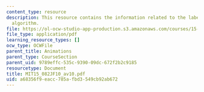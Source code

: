 ```yaml
---
content_type: resource
description: This resource contains the information related to the label correcting
  algorithm.
file: https://ol-ocw-studio-app-production.s3.amazonaws.com/courses/15-082j-network-optimization-fall-2010/a68356f9eacc785afbd3549cb92ab672_MIT15_082JF10_av10.pdf
file_type: application/pdf
learning_resource_types: []
ocw_type: OCWFile
parent_title: Animations
parent_type: CourseSection
parent_uid: 9789effc-535c-9390-09dc-672f2b2c9185
resourcetype: Document
title: MIT15_082JF10_av10.pdf
uid: a68356f9-eacc-785a-fbd3-549cb92ab672
---
```


